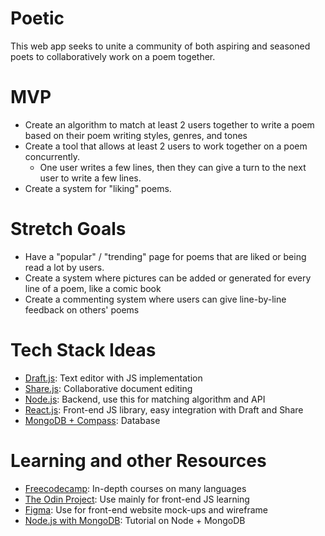 # Poetic

This web app seeks to unite a community of both aspiring and seasoned poets to collaboratively work on a poem together.

# MVP

- Create an algorithm to match at least 2 users together to write a poem based on their poem writing styles, genres, and tones
- Create a tool that allows at least 2 users to work together on a poem concurrently. 
  - One user writes a few lines, then they can give a turn to the next user to write a few lines.
- Create a system for "liking" poems.

# Stretch Goals

- Have a "popular" / "trending" page for poems that are liked or being read a lot by users.
- Create a system where pictures can be added or generated for every line of a poem, like a comic book
- Create a commenting system where users can give line-by-line feedback on others' poems

# Tech Stack Ideas

- [Draft.js](https://menubar.io/draft-js-collaborative-editor): Text editor with JS implementation
- [Share.js](https://sharejs.org): Collaborative document editing
- [Node.js](https://nodejs.org/en): Backend, use this for matching algorithm and API 
- [React.js](https://reactjs.org): Front-end JS library, easy integration with Draft and Share
- [MongoDB + Compass](https://www.mongodb.com/): Database

# Learning and other Resources

- [Freecodecamp](https://freecodecamp.org): In-depth courses on many languages
- [The Odin Project](https://theodinproject.com/paths/full-stack-javascript/courses/javascript): Use mainly for front-end JS learning
- [Figma](https://figma.com): Use for front-end website mock-ups and wireframe
- [Node.js with MongoDB](https://www.youtube.com/watch?v=iYMtc8c945U&ab_channel=Simplilearn): Tutorial on Node + MongoDB
